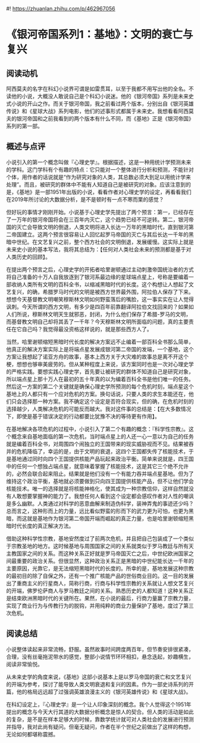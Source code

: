 #! https://zhuanlan.zhihu.com/p/462967056

# 《银河帝国系列1：基地》：文明的衰亡与复兴

## 阅读动机

阿西莫夫的名字在科幻小说界可谓是如雷贯耳，以至于我都不用写出他的全名。不读他的小说，大概没人敢说自己是个科幻小说迷。他的《银河帝国》系列是未来史式小说的开山之作。而关于银河帝国，我之前看过两个版本，分别出自《银河英雄传说》和《星球大战》系列电影，他们的述事形式都属于未来史。我想看看阿西莫夫的银河帝国和之前我看到的两个版本有什么不同，而《基地》正是《银河帝国》系列的第一部。

## 概述与点评

小说引入的第一个概念叫做『心理史学』。根据描述，这是一种用统计学预测未来的学科。这门学科有个有趣的特点：它只能对一个整体进行分析和预测，不能针对个体，用作者的话说就是“作为研究对象的人类，其总数必须大到足以用统计学来处理”。而且，被研究的群体中不能有人知道自己是被研究的对象。应该注意到的是，《基地》是一部1951年出版的小说，看看作者对心理史学的设定，再看看我们在2019年所讨论的大数据分析，是不是顿时有一点不寒而栗的感觉？

但好玩的事情才刚刚开始。小说基于心理史学先提出了两个预言：第一，已经存在了一万年的银河帝国将会在三百年内灭亡，这个趋势已经不可逆转。第二，银河帝国的灭亡会导致文明的倒退，人类文明将进入长达一万年的黑暗时代，直到银河第二帝国建立。这两个预言很容易让人回忆起罗马帝国的灭亡与其后长达一千年的黑暗中世纪。在文艺复兴之前，整个西方社会的文明倒退，发展缓慢。这实际上就是未来史小说的基本写法，我将其总结为：【任何对人类社会未来的预测都是基于对人类历史的回顾】。

在提出两个预言之后，心理史学的开拓者哈里谢顿通过主动刺激帝国统治者的方式将自己准备的十万人自我放逐到了银河系最边缘的星球端点星上，号称是要编着一部收纳人类所有文明的百科全书，以缩减黑暗时代的长度。这个构想让人想起了文艺复兴，的确，希腊罗马时代的文明是被西方世界最外围，阿拉伯人保存了下来。想想今天基督教文明嘲笑穆斯林文明如何野蛮落后的嘴脸，这一事实实在让人觉得讽刺。今天所谓的西方文明，有多少是四百年前靠翻译阿拉伯文找回来的？如果如人们所说，穆斯林文明天生就邪恶，封闭，为什么他们保存了希腊-罗马的文明，而基督教文明自己却将其丢了一千年？今天穆斯林文明所面临的问题，真的主要责任在它自己吗？我觉得最没资格这样说的，就是那些西方人了。

当然，哈里谢顿缩短黑暗时代长度的解决方案远不止编着一部百科全书那么简单，他真正的解决方案实际上是将端点星发展成银河第二帝国的发端，一个基地，这个方案让我想起了诺亚方舟的故事，基本上西方关于大灾难的故事总是离不开这个梗，想想也够审美疲劳的。但从某种程度上来说，该方案同时也是一次对心理史学的严格实践。要想实践心理史学，首先要让被研究的群体不知道自己是研究对象，所以端点星上那十万人在最初的五十年真的以为编着百科全书是他们唯一的任务。然后这一方案的第二个关键就是确保心理史学所预测的每个危机时刻，端点星这个基地上的人都只有一个应对危机的方案。换句话说，只要人类的求生本能还在，他们只会选择那一种方案。我不确定这个设定是否符合现实，但的确，在危机时刻的选择越少，人类解决危机的可能反而越大。我对这件事的总结是：【在大多数情况下，即使是基于错误决定的行动都要比犹豫不决的等待更有作用】。

在基地解决各项危机的过程中，小说引入了第二个有趣的概念：『科学性宗教』。这个概念来自基地面临的第一次危机，当时端点星上的人还一心一意以为自己的任务就是编着百科全书，对周围四个闹独立的王国带来的现实威胁视而不见。结果被吞并的危机降临了，幸运的是，由于文明的衰退，这四个王国都失传了核能技术，于是基地通过同时向四个王国提供核能产品玩起来政治平衡。简单来说就是，四王国中的任何一个想独占端点星，就意味着掌握了核能技术，这是其它三个绝不允许的，必然会联合起来阻止。结果就是他们没有一个有能力吞并端点星基地。但为了维持这个政治平衡，基地就必须要做到只向四王国提供核能产品，但不让他们学会核能技术。唯一的选择就是将核能神格化，使其成为一种宗教信仰，这样自然就没有人敢想要掌握神的能力了。我想任何人看到这个设定都会感叹作者对人性的嘲讽是多么幽默。人类通过对科学的恶意曲解来制造伪科学，装神弄鬼的事迹还少吗？总而言之，这种形而上的力量，远比看似野蛮的形而下的武力更为可怕，也更为黑暗，而这就是基地作为银河第二帝国开端而崛起的真正力量，也是哈里谢顿缩短黑暗时代长度的真正解决方法。

借助这种科学性宗教，基地安然度过了前两次危机，并且把自己包装成了一个类似于宗教圣地的地方。这时候基地与周围国家之间的关系就类似于罗马教廷与所有天主教国家之间的关系。而这种关系正好就是罗马帝国灭亡之后，中世纪欧洲国家之间最重要的政治关系。但很显然，这种政治关系正是黑暗的中世纪能长达一千年的主要原因，光靠它，是无法缩短黑暗时代的长度的。所幸的是，基地发展这种宗教的最初目的除了自保之外，还有一个推广核能产品的世俗商业目的。这一目的发展出了重商主义的行星商人，简称行商，行商与科学性宗教的关系就让人想文艺复兴的开端，佛罗伦萨商人与罗马教廷之间的关系。熟悉历史的人都知道！这种关系正是结束欧洲黑暗时代的关键所在。果然，在小说的最后，行商力量赢了宗教力量，实现了商业行为与传教行为的脱钩，并用纯粹的商业力量保护了基地，度过了第三次危机。

## 阅读总结

小说整体读起来非常流畅，舒服。虽然故事时间跨度两百年，但节奏安排很紧凑，合理，没有丝毫拖泥带水的感觉，整部小说情节环环相扣，悬念迭起，妙趣横生，阅读非常愉悦。

从未来史学的角度来说，《基地》这部小说基本上是以罗马帝国的衰亡和文艺复兴的开端为参考，探讨了能导致人类文明衰退和复兴的因素。作为一部史诗系列的开篇，他的格局远远超了过强调英雄浪漫主义的《银河英雄传说》和《星球大战》。

在科幻设定上，『心理史学』是一个让人印象深刻的概念。我个人觉得这个1951年提出的概念与今天大行其道的大数据分析概念是惊人的契合。但人类的活动是如此的复杂，是不是在样本足够大的时候，靠数学统计就可对人类社会的发展进行预测并指导，我对此尚有疑问。但毫无疑问，作者在半个世纪之前做出了这样的构想，无论如何都堪称震撼。
